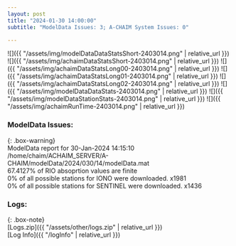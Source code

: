 ```yaml
---
layout: post
title: "2024-01-30 14:00:00"
subtitle: "ModelData Issues: 3; A-CHAIM System Issues: 0"

---
```


![]({{ "/assets/img/modelDataDataStatsShort-2403014.png" | relative_url }})
![]({{ "/assets/img/achaimDataStatsShort-2403014.png" | relative_url }})
![]({{ "/assets/img/achaimDataStatsLong00-2403014.png" | relative_url }})
![]({{ "/assets/img/achaimDataStatsLong01-2403014.png" | relative_url }})
![]({{ "/assets/img/achaimDataStatsLong02-2403014.png" | relative_url }})
![]({{ "/assets/img/modelDataDataStats-2403014.png" | relative_url }})
![]({{ "/assets/img/modelDataStationStats-2403014.png" | relative_url }})
![]({{ "/assets/img/achaimRunTime-2403014.png" | relative_url }})


### ModelData Issues:  
  
{: .box-warning}  
 ModelData report for 30-Jan-2024 14:15:10   
 /home/chaim/ACHAIM_SERVER/A-CHAIM/modelData/2024/030/14/modelData.mat   
 67.4127% of RIO absoprtion values are finite   
 0% of all possible stations for IONO were downloaded. x1981   
 0% of all possible stations for SENTINEL were downloaded. x1436   
  


### Logs:  
  
{: .box-note}  
[Logs.zip]({{ "/assets/other/logs.zip" | relative_url }})  
[Log Info]({{ "/logInfo" | relative_url }})  
